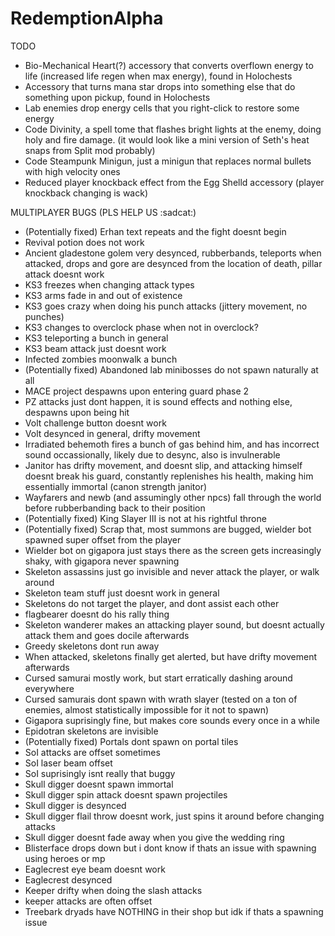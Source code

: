 # RedemptionAlpha

TODO

- Bio-Mechanical Heart(?) accessory that converts overflown energy to life (increased life regen when max energy), found in Holochests
- Accessory that turns mana star drops into something else that do something upon pickup, found in Holochests
- Lab enemies drop energy cells that you right-click to restore some energy
- Code Divinity, a spell tome that flashes bright lights at the enemy, doing holy and fire damage. (it would look like a mini version of Seth's heat snaps from Split mod probably)
- Code Steampunk Minigun, just a minigun that replaces normal bullets with high velocity ones
- Reduced player knockback effect from the Egg Shelld accessory (player knockback changing is wack)

MULTIPLAYER BUGS (PLS HELP US :sadcat:)
- (Potentially fixed) Erhan text repeats and the fight doesnt begin
- Revival potion does not work
- Ancient gladestone golem very desynced, rubberbands, teleports when attacked, drops and gore are desynced from the location of death, pillar attack doesnt work
- KS3 freezes when changing attack types
- KS3 arms fade in and out of existence
- KS3 goes crazy when doing his punch attacks (jittery movement, no punches)
- KS3 changes to overclock phase when not in overclock?
- KS3 teleporting a bunch in general
- KS3 beam attack just doesnt work
- Infected zombies moonwalk a bunch
- (Potentially fixed) Abandoned lab minibosses do not spawn naturally at all
- MACE project despawns upon entering guard phase 2
- PZ attacks just dont happen, it is sound effects and nothing else, despawns upon being hit
- Volt challenge button doesnt work
- Volt desynced in general, drifty movement
- Irradiated behemoth fires a bunch of gas behind him, and has incorrect sound occassionally, likely due to desync, also is invulnerable
- Janitor has drifty movement, and doesnt slip, and attacking himself doesnt break his guard, constantly replenishes his health, making him essentially immortal (canon strength janitor)
- Wayfarers and newb (and assumingly other npcs) fall through the world before rubberbanding back to their position
- (Potentially fixed) King Slayer III is not at his rightful throne
- (Potentially fixed) Scrap that, most summons are bugged, wielder bot spawned super offset from the player
- Wielder bot on gigapora just stays there as the screen gets increasingly shaky, with gigapora never spawning
- Skeleton assassins just go invisible and never attack the player, or walk around
- Skeleton team stuff just doesnt work in general
- Skeletons do not target the player, and dont assist each other
- flagbearer doesnt do his rally thing
- Skeleton wanderer makes an attacking player sound, but doesnt actually attack them and goes docile afterwards
- Greedy skeletons dont run away
- When attacked, skeletons finally get alerted, but have drifty movement afterwards
- Cursed samurai mostly work, but start erratically dashing around everywhere
- Cursed samurais dont spawn with wrath slayer (tested on a ton of enemies, almost statistically impossible for it not to spawn)
- Gigapora suprisingly fine, but makes core sounds every once in a while
- Epidotran skeletons are invisible
- (Potentially fixed) Portals dont spawn on portal tiles
- SoI attacks are offset sometimes
- SoI laser beam offset
- SoI suprisingly isnt really that buggy
- Skull digger doesnt spawn immortal
- Skull digger spin attack doesnt spawn projectiles
- Skull digger is desynced
- Skull digger flail throw doesnt work, just spins it around before changing attacks
- Skull digger doesnt fade away when you give the wedding ring
- Blisterface drops down but i dont know if thats an issue with spawning using heroes or mp
- Eaglecrest eye beam doesnt work
- Eaglecrest desynced
- Keeper drifty when doing the slash attacks
- keeper attacks are often offset
- Treebark dryads have NOTHING in their shop but idk if thats a spawning issue

